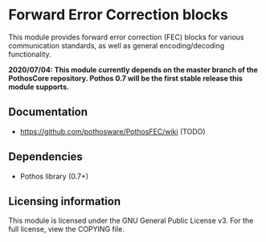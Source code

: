 # Forward Error Correction blocks

This module provides forward error correction (FEC) blocks for various
communication standards, as well as general encoding/decoding functionality.

**2020/07/04: This module currently depends on the master branch of the PothosCore repository. Pothos 0.7 will be the first stable release this module supports.**

## Documentation

* https://github.com/pothosware/PothosFEC/wiki (TODO)

## Dependencies

* Pothos library (0.7+)

## Licensing information

This module is licensed under the GNU General Public License v3. For the
full license, view the COPYING file.
